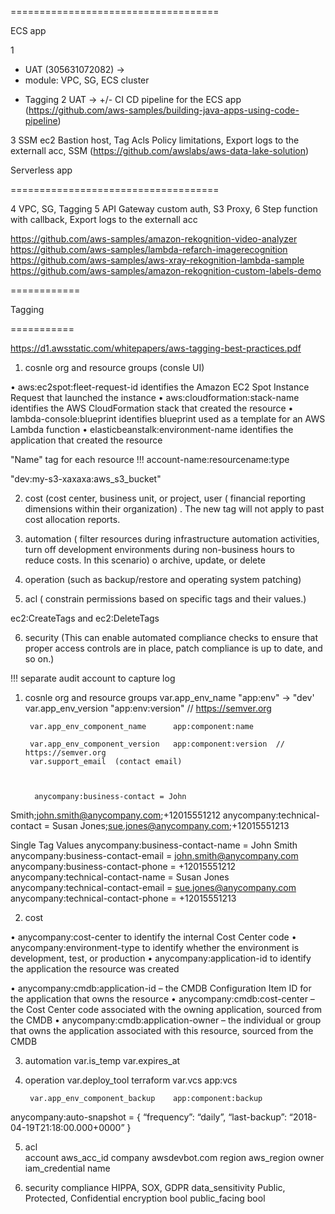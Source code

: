 ====================================

ECS app

1 
+ UAT (305631072082) -> 
+ module: VPC, SG, ECS cluster
- Tagging
2 UAT -> 
+/- CI CD pipeline for the ECS app 
(https://github.com/aws-samples/building-java-apps-using-code-pipeline)

3 SSM ec2 Bastion host, Tag Acls Policy limitations, Export logs to the externall acc, SSM
(https://github.com/awslabs/aws-data-lake-solution)

Serverless app

====================================

4 VPC, SG, Tagging
5 API Gateway custom auth, S3 Proxy, 
6 Step function with callback, Export logs to the externall acc

https://github.com/aws-samples/amazon-rekognition-video-analyzer
https://github.com/aws-samples/lambda-refarch-imagerecognition
https://github.com/aws-samples/aws-xray-rekognition-lambda-sample
https://github.com/aws-samples/amazon-rekognition-custom-labels-demo


============

Tagging

===========

https://d1.awsstatic.com/whitepapers/aws-tagging-best-practices.pdf

1) cosnle org and resource groups (consle UI)


• aws:ec2spot:fleet-request-id identifies the Amazon EC2 Spot Instance Request
that launched the instance
• aws:cloudformation:stack-name identifies the AWS CloudFormation stack that
created the resource
• lambda-console:blueprint identifies blueprint used as a template for an AWS
Lambda function
• elasticbeanstalk:environment-name identifies the application that created the
resource

 "Name" tag for each resource  !!! account-name:resourcename:type

 "dev:my-s3-xaxaxa:aws_s3_bucket"



2) cost (cost center, business unit, or project, user ( financial reporting dimensions within their organization) . The new tag will not apply to past cost allocation reports.

3) automation ( filter resources during infrastructure
automation activities, turn off development environments during non-business
hours to reduce costs. In this scenario) o archive, update, or delete

4) operation (such as backup/restore and operating system patching)
5) acl ( constrain permissions based on specific tags and their values.)

ec2:CreateTags and ec2:DeleteTags


6) security (This can enable automated compliance checks to ensure that proper access
controls are in place, patch compliance is up to date, and so on.)

!!! separate audit account to capture log




1) cosnle org and resource groups
        var.app_env_name                 "app:env" -> "dev'
        var.app_env_version             "app:env:version" // https://semver.org

        var.app_env_component_name      app:component:name 

        var.app_env_component_version   app:component:version  // https://semver.org
        var.support_email  (contact email) 



         anycompany:business-contact = John
Smith;john.smith@anycompany.com;+12015551212
anycompany:technical-contact = Susan
Jones;sue.jones@anycompany.com;+12015551213

Single Tag Values
anycompany:business-contact-name = John Smith
anycompany:business-contact-email = john.smith@anycompany.com
anycompany:business-contact-phone = +12015551212
anycompany:technical-contact-name = Susan Jones
anycompany:technical-contact-email = sue.jones@anycompany.com
anycompany:technical-contact-phone = +12015551213
        
2) cost 

• anycompany:cost-center to identify the internal Cost Center code
• anycompany:environment-type to identify whether the environment is
development, test, or production
• anycompany:application-id to identify the application the resource was created 

• anycompany:cmdb:application-id – the CMDB Configuration Item ID for the
application that owns the resource
• anycompany:cmdb:cost-center – the Cost Center code associated with the owning
application, sourced from the CMDB
• anycompany:cmdb:application-owner – the individual or group that owns the
application associated with this resource, sourced from the CMDB
        

3) automation
        var.is_temp
        var.expires_at         

4) operation 
        var.deploy_tool      terraform
        var.vcs  app:vcs

        var.app_env_component_backup    app:component:backup 


anycompany:auto-snapshot = { “frequency”: “daily”, “last-backup”:
“2018-04-19T21:18:00.000+0000” }

5) acl   
        account  aws_acc_id
        company  awsdevbot.com
        region   aws_region
        owner    iam_credential name
     

6) security
        compliance       HIPPA, SOX, GDPR
        data_sensitivity Public, Protected, Confidential
        encryption       bool
        public_facing    bool
